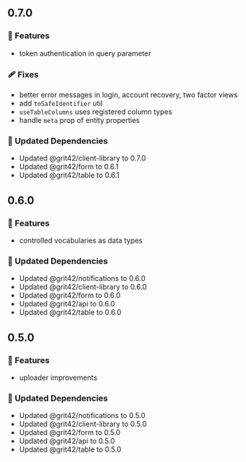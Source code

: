## 0.7.0

### 🚀 Features

- token authentication in query parameter

### 🩹 Fixes

- better error messages in login, account recovery, two factor views
- add `toSafeIdentifier` util
- `useTableColumns` uses registered column types
- handle `meta` prop of entity properties

### 🧱 Updated Dependencies

- Updated @grit42/client-library to 0.7.0
- Updated @grit42/form to 0.6.1
- Updated @grit42/table to 0.6.1

## 0.6.0

### 🚀 Features

- controlled vocabularies as data types

### 🧱 Updated Dependencies

- Updated @grit42/notifications to 0.6.0
- Updated @grit42/client-library to 0.6.0
- Updated @grit42/form to 0.6.0
- Updated @grit42/api to 0.6.0
- Updated @grit42/table to 0.6.0

## 0.5.0

### 🚀 Features

- uploader improvements

### 🧱 Updated Dependencies

- Updated @grit42/notifications to 0.5.0
- Updated @grit42/client-library to 0.5.0
- Updated @grit42/form to 0.5.0
- Updated @grit42/api to 0.5.0
- Updated @grit42/table to 0.5.0
